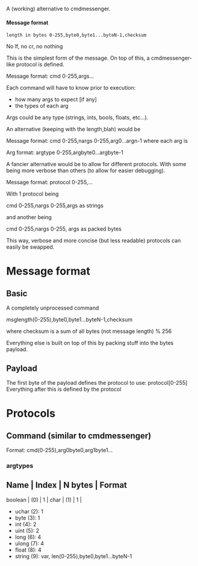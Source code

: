 A (working) alternative to cmdmessenger.

#### Message format 

`length in bytes 0-255,byte0,byte1...byteN-1,checksum`

No lf, no cr, no nothing

This is the simplest form of the message.
On top of this, a cmdmessenger-like protocol is defined.

Message format: cmd 0-255,args...

Each command will have to know prior to execution:

- how many args to expect [if any]
- the types of each arg

Args could be any type (strings, ints, bools, floats, etc...).

An alternative (keeping with the length,blah) would be

Message format: cmd 0-255,nargs 0-255,arg0...argn-1 where each arg is

Arg format: argtype 0-255,argbyte0...argbyte-1

A fancier alternative would be to allow for different protocols. With
some being more verbose than others (to allow for easier debugging).

Message format: protocol 0-255,...

With 1 protocol being

cmd 0-255,nargs 0-255,args as strings

and another being

cmd 0-255,nargs 0-255, args as packed bytes

This way, verbose and more concise (but less readable) protocols can easily be swapped.

# Message format
## Basic
A completely unprocessed command

msglength(0-255),byte0,byte1...byteN-1,checksum

where checksum is a sum of all bytes (not message length) % 256

Everything else is built on top of this by packing stuff into the bytes payload.

## Payload

The first byte of the payload defines the protocol to use: protocol[0-255]
Everything after this is defined by the protocol

# Protocols
## Command (similar to cmdmessenger)
Format:
    cmd(0-255),arg0byte0,arg1byte1...

### argtypes


Name | Index | N bytes | Format
---
boolean | (0) | 1 |
char    | (1) | 1 | 
- uchar (2): 1
- byte (3): 1
- int (4): 2
- uint (5): 2
- long (6): 4
- ulong (7): 4
- float (8): 4
- string (9): var, len(0-255),byte0,byte1...byteN-1

##
